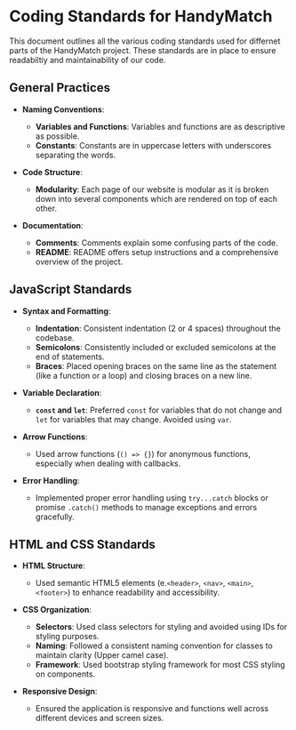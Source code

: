 # Coding Standards for HandyMatch

This document outlines all the various coding standards used for differnet parts of the HandyMatch project. These standards are in place to ensure readabiltiy and maintainability of our code.

## General Practices

- **Naming Conventions**:
  - **Variables and Functions**: Variables and functions are as descriptive as possible.
  - **Constants**: Constants are in uppercase letters with underscores separating the words. 

- **Code Structure**:
  - **Modularity**: Each page of our website is modular as it is broken down into several components which are rendered on top of each other.

- **Documentation**:
  - **Comments**: Comments explain some confusing parts of the code. 
  - **README**: README offers setup instructions and a comprehensive overview of the project. 

## JavaScript Standards

- **Syntax and Formatting**:
  - **Indentation**: Consistent indentation (2 or 4 spaces) throughout the codebase.
  - **Semicolons**: Consistently included or excluded semicolons at the end of statements. 
  - **Braces**: Placed opening braces on the same line as the statement (like a function or a loop) and closing braces on a new line.

- **Variable Declaration**:
  - **`const` and `let`**: Preferred `const` for variables that do not change and `let` for variables that may change. Avoided using `var`.

- **Arrow Functions**:
  - Used arrow functions (`() => {}`) for anonymous functions, especially when dealing with callbacks.

- **Error Handling**:
  - Implemented proper error handling using `try...catch` blocks or promise `.catch()` methods to manage exceptions and errors gracefully.

## HTML and CSS Standards

- **HTML Structure**:
  - Used semantic HTML5 elements (e.`<header>`, `<nav>`, `<main>`, `<footer>`) to enhance readability and accessibility.

- **CSS Organization**:
  - **Selectors**: Used class selectors for styling and avoided using IDs for styling purposes.
  - **Naming**: Followed a consistent naming convention for classes to maintain clarity (Upper camel case).
  - **Framework**: Used bootstrap styling framework for most CSS styling on components.

- **Responsive Design**:
  - Ensured the application is responsive and functions well across different devices and screen sizes.
